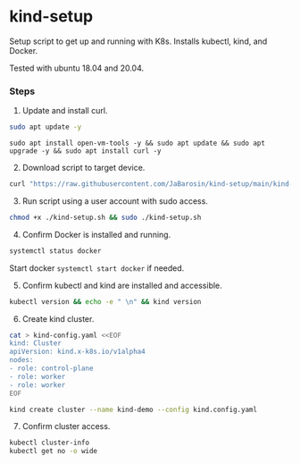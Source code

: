 # kind-setup

Setup script to get up and running with K8s. Installs kubectl, kind, and Docker.

Tested with ubuntu 18.04 and 20.04.

### Steps

1. Update and install curl.
```sh
sudo apt update -y
```
```
sudo apt install open-vm-tools -y && sudo apt update && sudo apt upgrade -y && sudo apt install curl -y
```

2. Download script to target device.
```bash
curl "https://raw.githubusercontent.com/JaBarosin/kind-setup/main/kind-setup.sh" -o "kind-setup.sh"
```

3. Run script using a user account with sudo access.
```sh
chmod +x ./kind-setup.sh && sudo ./kind-setup.sh
```

4. Confirm Docker is installed and running.
```sh
systemctl status docker
```
Start docker `systemctl start docker` if needed.

5. Confirm kubectl and kind are installed and accessible.
```sh
kubectl version && echo -e " \n" && kind version
```

6. Create kind cluster.
```sh
cat > kind-config.yaml <<EOF
kind: Cluster
apiVersion: kind.x-k8s.io/v1alpha4
nodes:
- role: control-plane
- role: worker
- role: worker
EOF
```

```sh
kind create cluster --name kind-demo --config kind.config.yaml
```

7. Confirm cluster access.
```sh
kubectl cluster-info
kubectl get no -o wide
```
